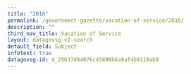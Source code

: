 ```yaml
---
title: "2016"
permalink: /government-gazette/vacation-of-service/2016/
description: ""
third_nav_title: Vacation of Service
layout: datagovsg-v2-search
default_field: Subject
infotext: true
datagovsg-id: d_25637d84076c45898b6a9af4b8110ab9
---
```


